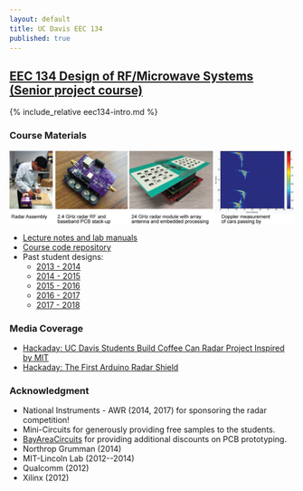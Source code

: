 ```yaml
---
layout: default
title: UC Davis EEC 134
published: true
---
```


## [EEC 134 Design of RF/Microwave Systems (Senior project course)]("/education/eec134.html")

{% include_relative eec134-intro.md %}

### Course Materials

<img align="center" src="/education/images/eec134-frontpage_s.jpg">

- [Lecture notes and lab manuals](https://github.com/ucdart/UCD-EEC134)
- [Course code repository](https://github.com/ucdart/UCD-EEC134)
- Past student designs:
  - [2013 - 2014](/education/eec134-2013-2014.html)
  - [2014 - 2015](/education/eec134-2014-2015.html)
  - [2015 - 2016](/education/eec134-2015-2016.html)
  - [2016 - 2017](/education/eec134-2016-2017.html)
  - [2017 - 2018](/education/eec134-2017-2018.html)

### Media Coverage

- [Hackaday: UC Davis Students Build Coffee Can Radar Project Inspired by MIT](http://hackaday.com/2013/03/18/uc-davis-students-build-coffee-can-radar-project-inspired-by-mit/)
- [Hackaday: The First Arduino Radar Shield](http://hackaday.com/2014/06/14/the-first-arduino-radar-shield/)


### Acknowledgment

- National Instruments - AWR (2014, 2017) for sponsoring the radar competition!
- Mini-Circuits for generously providing free samples to the students.
- [BayAreaCircuits](http://bayareacircuits.com/) for providing additional discounts on PCB prototyping.
- Northrop Grumman (2014)
- MIT-Lincoln Lab (2012--2014)
- Qualcomm (2012)
- Xilinx (2012)
